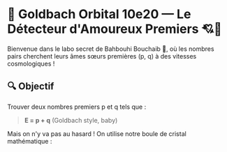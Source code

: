 # 🚀 Goldbach Orbital 10e20 — Le Détecteur d'Amoureux Premiers 💘🔭

Bienvenue dans le labo secret de Bahbouhi Bouchaib 🧪, où les nombres pairs cherchent leurs âmes sœurs premières (p, q) à des vitesses cosmologiques !

## 🔍 Objectif

Trouver deux nombres premiers p et q tels que :

> **E = p + q** (Goldbach style, baby)

Mais on n'y va pas au hasard ! On utilise notre boule de cristal mathématique :
